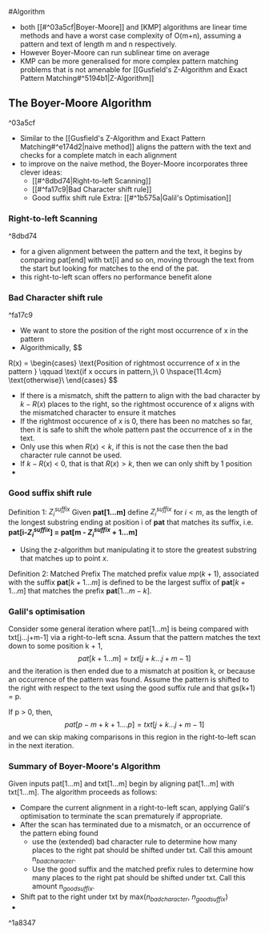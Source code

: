 #Algorithm 
- both [[#^03a5cf|Boyer-Moore]] and [KMP] algorithms are linear time methods and have a worst case complexity of O(m+n), assuming a pattern and text of length m and n respectively.
- However Boyer-Moore can run sublinear time on average
- KMP can be more generalised for more complex pattern matching problems that is not amenable for [[Gusfield's Z-Algorithm and Exact Pattern Matching#^5194b1|Z-Algorithm]]

## The Boyer-Moore Algorithm

^03a5cf
- Similar to the [[Gusfield's Z-Algorithm and Exact Pattern Matching#^e174d2|naive method]] aligns the pattern with the text and checks for a complete match in each alignment
- to improve on the naive method, the Boyer-Moore incorporates three clever ideas:
	- [[#^8dbd74|Right-to-left Scanning]]
	- [[#^fa17c9|Bad Character shift rule]]
	- Good suffix shift rule
Extra:
[[#^1b575a|Galil's Optimisation]]



### Right-to-left Scanning

^8dbd74
- for a given alignment between the pattern and the text, it begins by comparing pat\[end] with txt\[i] and so on, moving through the text from the start but looking for matches to the end of the pat.
- this right-to-left scan offers no performance benefit alone
### Bad Character shift rule

^fa17c9
- We want to store the position of the right most occurrence of x in the pattern
- Algorithmically, 
$$

R(x)  = 
\begin{cases}
\text{Position of rightmost occurrence of x in the pattern } \qquad \text{if x occurs in pattern,}\\
0 \hspace{11.4cm} \text{otherwise}\\
\end{cases}
$$
- If there is a mismatch, shift the pattern to align with the bad character by $k - R(x)$ places to the right, so the rightmost occurence of x aligns with the mismatched character to ensure it matches
- If the rightmost occurence of $x$ is 0, there has been no matches so far, then it is safe to shift the whole pattern past the occurrence of x in the text.
- Only use this when $R(x)  < k$, if this is not the case then the bad character rule cannot be used.
- If $k-R(x)$ < 0, that is that $R(x) > k$, then we can only shift by 1 position
- 

### Good suffix shift rule

Definition 1: $Z_{i}^{suffix}$
Given **pat\[1...m]** define $Z_{i}^{suffix}$ for $i < m$, as the length of the longest substring ending at position i of **pat** that matches its suffix, i.e. **pat\[i-$Z_{i}^{suffix}$] = pat\[m - $Z_{i}^{suffix}$ + 1...m]**
- Using the z-algorithm but manipulating it to store the greatest substring that matches up to point $x$.

Definition 2: Matched Prefix
The matched prefix value $mp(k+1)$, associated with the suffix $\textbf {pat} [k+1...m]$ is defined to be the largest suffix of $\textbf {pat}[k+1...m]$ that matches the prefix $\textbf {pat} [1...m-k]$.

### Galil's optimisation

Consider some general iteration where pat\[1...m] is being compared with txt\[j...j+m-1] via a right-to-left scna. Assum that the pattern matches the text down to some position k + 1,
$$
pat[k+1...m] = txt[j+k...j+m-1]
$$
and the iteration is then ended due to a mismatch at position k, or because an occurrence of the pattern was found. Assume the pattern is shifted to the right with respect to the text using the good suffix rule and that gs(k+1) = p.

If p > 0, then,
$$
pat[p-m+k+1....p] = txt[j+k...j+m-1]
$$
and we can skip making comparisons in this region in the right-to-left scan in the next iteration.


### Summary of Boyer-Moore's Algorithm

Given inputs pat\[1...m] and txt\[1...m] begin by aligning pat\[1...m] with txt\[1...m]. The algorithm proceeds as follows:
- Compare the current alignment in a right-to-left scan, applying Galil's optimisation to terminate the scan prematurely if appropriate.
- After the scan has terminated due to a mismatch, or an occurrence of the pattern ebing found
	- use the (extended) bad character rule to determine how many places to the right pat should be shifted under txt. Call this amount n$_{bad character}$.
	- Use the good suffix and the matched prefix rules to determine how many places to the right pat should be shifted under txt. Call this amount n$_{goodsuffix}$.
- Shift pat to the right under txt by max($n_{badcharacter}$, $n_{goodsuffix}$)
- 

^1a8347

